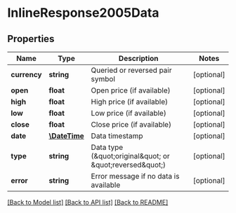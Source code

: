 # InlineResponse2005Data

## Properties
Name | Type | Description | Notes
------------ | ------------- | ------------- | -------------
**currency** | **string** | Queried or reversed pair symbol | [optional] 
**open** | **float** | Open price (if available) | [optional] 
**high** | **float** | High price (if available) | [optional] 
**low** | **float** | Low price (if available) | [optional] 
**close** | **float** | Close price (if available) | [optional] 
**date** | [**\DateTime**](\DateTime.md) | Data timestamp | [optional] 
**type** | **string** | Data type (\&quot;original\&quot; or \&quot;reversed\&quot;) | [optional] 
**error** | **string** | Error message if no data is available | [optional] 

[[Back to Model list]](../../README.md#documentation-for-models) [[Back to API list]](../../README.md#documentation-for-api-endpoints) [[Back to README]](../../README.md)

